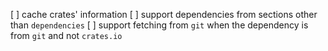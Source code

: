 [ ] cache crates' information
[ ] support dependencies from sections other than `dependencies`
[ ] support fetching from `git` when the dependency is from `git` and not `crates.io`
